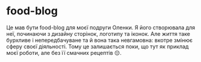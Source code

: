 # food-blog

Це мав бути food-blog для моєї подруги Оленки. Я його створювала для неї, починаючи з дизайну сторінок, логотипу та іконок. Але життя таке бурхливе і непередбачуване та й вона така невгамовна: вкотре змінює сферу своєї діяльності. Тому це залишається поки, що тут як приклад моєї роботи, але без її смачних рецептів 😔.
